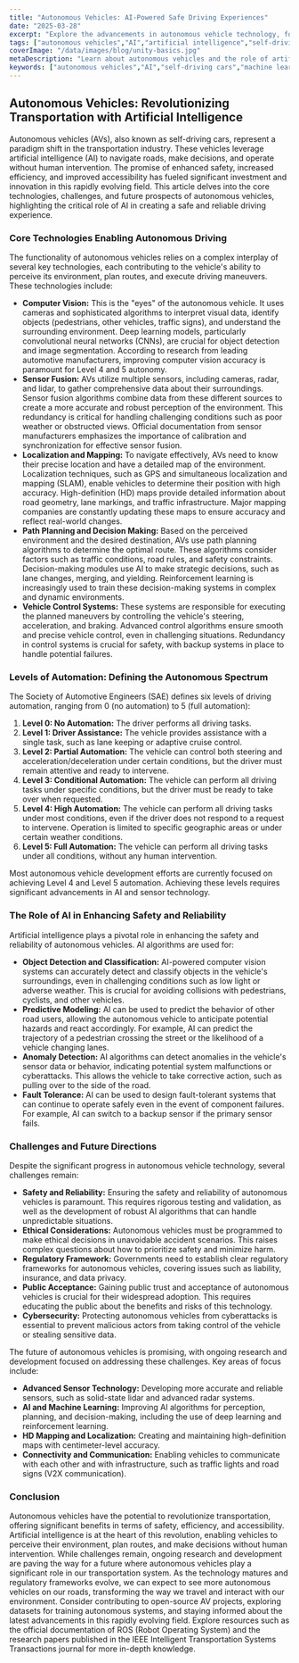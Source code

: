 ```yaml
---
title: "Autonomous Vehicles: AI-Powered Safe Driving Experiences"
date: "2025-03-28"
excerpt: "Explore the advancements in autonomous vehicle technology, focusing on how artificial intelligence enhances safety, navigation, and the overall driving experience. Discover the key components, challenges, and future trends shaping the autonomous vehicle landscape."
tags: ["autonomous vehicles","AI","artificial intelligence","self-driving cars","machine learning","computer vision","robotics","automotive technology"]
coverImage: "/data/images/blog/unity-basics.jpg"
metaDescription: "Learn about autonomous vehicles and the role of artificial intelligence in creating safe driving experiences. Explore key technologies, challenges, and future trends in AV development."
keywords: ["autonomous vehicles","AI","self-driving cars","machine learning","computer vision","robotics","automotive technology","sensor fusion","lidar","radar","path planning","decision making"]
---
```


## Autonomous Vehicles: Revolutionizing Transportation with Artificial Intelligence

Autonomous vehicles (AVs), also known as self-driving cars, represent a paradigm shift in the transportation industry. These vehicles leverage artificial intelligence (AI) to navigate roads, make decisions, and operate without human intervention. The promise of enhanced safety, increased efficiency, and improved accessibility has fueled significant investment and innovation in this rapidly evolving field. This article delves into the core technologies, challenges, and future prospects of autonomous vehicles, highlighting the critical role of AI in creating a safe and reliable driving experience.

### Core Technologies Enabling Autonomous Driving

The functionality of autonomous vehicles relies on a complex interplay of several key technologies, each contributing to the vehicle's ability to perceive its environment, plan routes, and execute driving maneuvers. These technologies include:

*   **Computer Vision:** This is the "eyes" of the autonomous vehicle. It uses cameras and sophisticated algorithms to interpret visual data, identify objects (pedestrians, other vehicles, traffic signs), and understand the surrounding environment. Deep learning models, particularly convolutional neural networks (CNNs), are crucial for object detection and image segmentation. According to research from leading automotive manufacturers, improving computer vision accuracy is paramount for Level 4 and 5 autonomy.
*   **Sensor Fusion:** AVs utilize multiple sensors, including cameras, radar, and lidar, to gather comprehensive data about their surroundings. Sensor fusion algorithms combine data from these different sources to create a more accurate and robust perception of the environment. This redundancy is critical for handling challenging conditions such as poor weather or obstructed views. Official documentation from sensor manufacturers emphasizes the importance of calibration and synchronization for effective sensor fusion.
*   **Localization and Mapping:** To navigate effectively, AVs need to know their precise location and have a detailed map of the environment. Localization techniques, such as GPS and simultaneous localization and mapping (SLAM), enable vehicles to determine their position with high accuracy. High-definition (HD) maps provide detailed information about road geometry, lane markings, and traffic infrastructure. Major mapping companies are constantly updating these maps to ensure accuracy and reflect real-world changes.
*   **Path Planning and Decision Making:** Based on the perceived environment and the desired destination, AVs use path planning algorithms to determine the optimal route. These algorithms consider factors such as traffic conditions, road rules, and safety constraints. Decision-making modules use AI to make strategic decisions, such as lane changes, merging, and yielding. Reinforcement learning is increasingly used to train these decision-making systems in complex and dynamic environments.
*   **Vehicle Control Systems:** These systems are responsible for executing the planned maneuvers by controlling the vehicle's steering, acceleration, and braking. Advanced control algorithms ensure smooth and precise vehicle control, even in challenging situations. Redundancy in control systems is crucial for safety, with backup systems in place to handle potential failures.

### Levels of Automation: Defining the Autonomous Spectrum

The Society of Automotive Engineers (SAE) defines six levels of driving automation, ranging from 0 (no automation) to 5 (full automation):

1.  **Level 0: No Automation:** The driver performs all driving tasks.
2.  **Level 1: Driver Assistance:** The vehicle provides assistance with a single task, such as lane keeping or adaptive cruise control.
3.  **Level 2: Partial Automation:** The vehicle can control both steering and acceleration/deceleration under certain conditions, but the driver must remain attentive and ready to intervene.
4.  **Level 3: Conditional Automation:** The vehicle can perform all driving tasks under specific conditions, but the driver must be ready to take over when requested.
5.  **Level 4: High Automation:** The vehicle can perform all driving tasks under most conditions, even if the driver does not respond to a request to intervene. Operation is limited to specific geographic areas or under certain weather conditions.
6.  **Level 5: Full Automation:** The vehicle can perform all driving tasks under all conditions, without any human intervention.

Most autonomous vehicle development efforts are currently focused on achieving Level 4 and Level 5 automation. Achieving these levels requires significant advancements in AI and sensor technology.

### The Role of AI in Enhancing Safety and Reliability

Artificial intelligence plays a pivotal role in enhancing the safety and reliability of autonomous vehicles. AI algorithms are used for:

*   **Object Detection and Classification:** AI-powered computer vision systems can accurately detect and classify objects in the vehicle's surroundings, even in challenging conditions such as low light or adverse weather. This is crucial for avoiding collisions with pedestrians, cyclists, and other vehicles.
*   **Predictive Modeling:** AI can be used to predict the behavior of other road users, allowing the autonomous vehicle to anticipate potential hazards and react accordingly. For example, AI can predict the trajectory of a pedestrian crossing the street or the likelihood of a vehicle changing lanes.
*   **Anomaly Detection:** AI algorithms can detect anomalies in the vehicle's sensor data or behavior, indicating potential system malfunctions or cyberattacks. This allows the vehicle to take corrective action, such as pulling over to the side of the road.
*   **Fault Tolerance:** AI can be used to design fault-tolerant systems that can continue to operate safely even in the event of component failures. For example, AI can switch to a backup sensor if the primary sensor fails.

### Challenges and Future Directions

Despite the significant progress in autonomous vehicle technology, several challenges remain:

*   **Safety and Reliability:** Ensuring the safety and reliability of autonomous vehicles is paramount. This requires rigorous testing and validation, as well as the development of robust AI algorithms that can handle unpredictable situations.
*   **Ethical Considerations:** Autonomous vehicles must be programmed to make ethical decisions in unavoidable accident scenarios. This raises complex questions about how to prioritize safety and minimize harm.
*   **Regulatory Framework:** Governments need to establish clear regulatory frameworks for autonomous vehicles, covering issues such as liability, insurance, and data privacy.
*   **Public Acceptance:** Gaining public trust and acceptance of autonomous vehicles is crucial for their widespread adoption. This requires educating the public about the benefits and risks of this technology.
*   **Cybersecurity:** Protecting autonomous vehicles from cyberattacks is essential to prevent malicious actors from taking control of the vehicle or stealing sensitive data.

The future of autonomous vehicles is promising, with ongoing research and development focused on addressing these challenges. Key areas of focus include:

*   **Advanced Sensor Technology:** Developing more accurate and reliable sensors, such as solid-state lidar and advanced radar systems.
*   **AI and Machine Learning:** Improving AI algorithms for perception, planning, and decision-making, including the use of deep learning and reinforcement learning.
*   **HD Mapping and Localization:** Creating and maintaining high-definition maps with centimeter-level accuracy.
*   **Connectivity and Communication:** Enabling vehicles to communicate with each other and with infrastructure, such as traffic lights and road signs (V2X communication).

### Conclusion

Autonomous vehicles have the potential to revolutionize transportation, offering significant benefits in terms of safety, efficiency, and accessibility. Artificial intelligence is at the heart of this revolution, enabling vehicles to perceive their environment, plan routes, and make decisions without human intervention. While challenges remain, ongoing research and development are paving the way for a future where autonomous vehicles play a significant role in our transportation system. As the technology matures and regulatory frameworks evolve, we can expect to see more autonomous vehicles on our roads, transforming the way we travel and interact with our environment. Consider contributing to open-source AV projects, exploring datasets for training autonomous systems, and staying informed about the latest advancements in this rapidly evolving field. Explore resources such as the official documentation of ROS (Robot Operating System) and the research papers published in the IEEE Intelligent Transportation Systems Transactions journal for more in-depth knowledge.
    